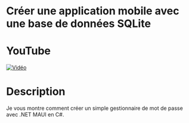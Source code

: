 # Créer une application mobile avec une base de données SQLite

# YouTube
[![Vidéo](https://i3.ytimg.com/vi/M_gJHgolGLk/maxresdefault.jpg)](https://www.youtube.com/watch?v=M_gJHgolGLk)

# Description
Je vous montre comment créer un simple gestionnaire de mot de passe avec .NET MAUI en C#.

